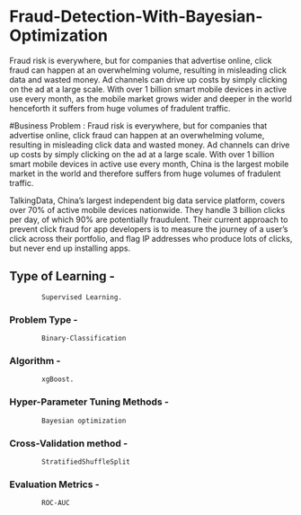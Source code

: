 # Fraud-Detection-With-Bayesian-Optimization

  Fraud risk is everywhere, but for companies that advertise online, click fraud can happen at an overwhelming volume, resulting in misleading click data and wasted money. Ad channels can drive up costs by simply clicking on the ad at a large scale. With over 1 billion smart mobile devices in active use every month, as the mobile market grows wider and deeper in the world henceforth it suffers from huge volumes of fradulent traffic.

#Business Problem :
      Fraud risk is everywhere, but for companies that advertise online, click fraud can happen at an overwhelming volume, resulting in misleading click data and wasted money. Ad channels can drive up costs by simply clicking on the ad at a large scale. With over 1 billion smart mobile devices in active use every month, China is the largest mobile market in the world and therefore suffers from huge volumes of fradulent traffic.

TalkingData, China’s largest independent big data service platform, covers over 70% of active mobile devices nationwide. They handle 3 billion clicks per day, of which 90% are potentially fraudulent. Their current approach to prevent click fraud for app developers is to measure the journey of a user’s click across their portfolio, and flag IP addresses who produce lots of clicks, but never end up installing apps. 

## Type of Learning -
            Supervised Learning.

### Problem Type -
            Binary-Classification

### Algorithm -
            xgBoost.

### Hyper-Parameter Tuning Methods -
            Bayesian optimization

### Cross-Validation method -
            StratifiedShuffleSplit

### Evaluation Metrics -
            ROC-AUC

